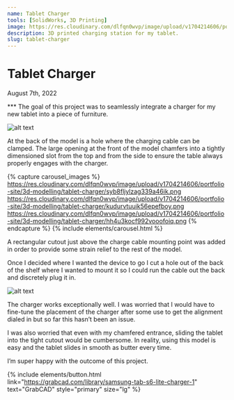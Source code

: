 ```yaml
---
name: Tablet Charger
tools: [SolidWorks, 3D Printing]
image: https://res.cloudinary.com/dlfqn0wvp/image/upload/v1704214606/portfolio-site/3d-modelling/tablet-charger/syb8fljylzag339a46ik.png
description: 3D printed charging station for my tablet.
slug: tablet-charger
---
```


# Tablet Charger
<p class="post-metadata text-muted">
  August 7th, 2022
</p>
***
The goal of this project was to seamlessly integrate a charger for my new tablet into a piece of furniture.

![alt text](https://res.cloudinary.com/dlfqn0wvp/image/upload/v1704213899/portfolio-site/3d-modelling/tablet-charger/hgytq7afefjjgwfezmet.gif "Speaker mount setup")

At the back of the model is a hole where the charging cable can be clamped. The large opening at the front of the model chamfers into a tightly dimensioned slot from the top and from the side to ensure the table always properly engages with the charger.

{% capture carousel_images %}
https://res.cloudinary.com/dlfqn0wvp/image/upload/v1704214606/portfolio-site/3d-modelling/tablet-charger/syb8fljylzag339a46ik.png
https://res.cloudinary.com/dlfqn0wvp/image/upload/v1704214606/portfolio-site/3d-modelling/tablet-charger/kudurvtuuik56epefboy.png
https://res.cloudinary.com/dlfqn0wvp/image/upload/v1704214606/portfolio-site/3d-modelling/tablet-charger/hh4u3kocf992vooofoiq.png
{% endcapture %}
{% include elements/carousel.html %}

A rectangular cutout just above the charge cable mounting point was added in order to provide some strain relief to the rest of the model. 

Once I decided where I wanted the device to go I cut a hole out of the back of the shelf where I wanted to mount it so I could run the cable out the back and discretely plug it in. 

![alt text](https://res.cloudinary.com/dlfqn0wvp/image/upload/v1704214006/portfolio-site/3d-modelling/tablet-charger/tyjoovqin3r5lxqsplnn.jpg "Speaker mount setup")

The charger works exceptionally well. I was worried that I would have to fine-tune the placement of the charger after some use to get the alignment dialed in but so far this hasn’t been an issue. 

I was also worried that even with my chamfered entrance, sliding the tablet into the tight cutout would be cumbersome. In reality, using this model is easy and the tablet slides in smooth as butter every time. 

I’m super happy with the outcome of this project.

{% include elements/button.html link="https://grabcad.com/library/samsung-tab-s6-lite-charger-1" text="GrabCAD" style="primary" size="lg" %}